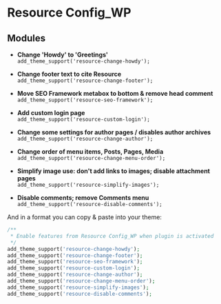 # Resource Config_WP

## Modules

* **Change 'Howdy' to 'Greetings'**<br>
  `add_theme_support('resource-change-howdy');`

* **Change footer text to cite Resource**<br>
  `add_theme_support('resource-change-footer');`

* **Move SEO Framework metabox to bottom & remove head comment**<br>
  `add_theme_support('resource-seo-framework');`

* **Add custom login page**<br>
  `add_theme_support('resource-custom-login');`

* **Change some settings for author pages / disables author archives**<br>
  `add_theme_support('resource-change-author');`

* **Change order of menu items, Posts, Pages, Media**<br>
  `add_theme_support('resource-change-menu-order');`

* **Simplify image use: don't add links to images; disable attachment pages**<br>
  `add_theme_support('resource-simplify-images');`

* **Disable comments; remove Comments menu**<br>
  `add_theme_support('resource-disable-comments');`

And in a format you can copy & paste into your theme:
```php
/**
 * Enable features from Resource Config_WP when plugin is activated
 */
add_theme_support('resource-change-howdy');
add_theme_support('resource-change-footer');
add_theme_support('resource-seo-framework');
add_theme_support('resource-custom-login');
add_theme_support('resource-change-author');
add_theme_support('resource-change-menu-order');
add_theme_support('resource-simplify-images');
add_theme_support('resource-disable-comments');
```
